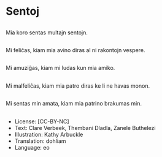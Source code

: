 # Sentoj

##
Mia koro sentas multajn sentojn.

##
Mi feliĉas, kiam mia avino diras al ni rakontojn vespere.

##
Mi amuziĝas, kiam mi ludas kun mia amiko.

##
Mi malfeliĉas, kiam mia patro diras ke li ne havas monon.

##
Mi sentas min amata, kiam mia patrino brakumas min.

##
* License: [CC-BY-NC]
* Text: Clare Verbeek, Thembani Dladla, Zanele Buthelezi
* Illustration: Kathy Arbuckle
* Translation: dohliam
* Language: eo
